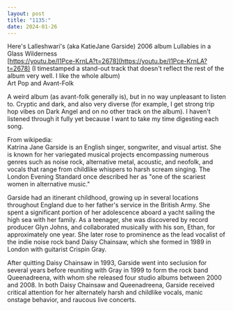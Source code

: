 ```yaml
---
layout: post
title: "1135:"
date: 2024-01-26
---
```


Here's Lalleshwari's (aka KatieJane Garside) 2006 album Lullabies in a Glass Wilderness  
[https://youtu.be/I1Pce-KrnLA?t=2678](https://youtu.be/I1Pce-KrnLA?t=2678) (I timestamped a stand-out track that doesn't reflect the rest of the album very well. I like the whole album)  
Art Pop and Avant-Folk

A weird album (as avant-folk generally is), but in no way unpleasant to listen to. Cryptic and dark, and also very diverse (for example, I get strong trip hop vibes on Dark Angel and on no other track on the album). I haven't listened through it fully yet because I want to take my time digesting each song.

From wikipedia:  
Katrina Jane Garside is an English singer, songwriter, and visual artist. She is known for her variegated musical projects encompassing numerous genres such as noise rock, alternative metal, acoustic, and neofolk, and vocals that range from childlike whispers to harsh scream singing. The London Evening Standard once described her as "one of the scariest women in alternative music."

Garside had an itinerant childhood, growing up in several locations throughout England due to her father's service in the British Army. She spent a significant portion of her adolescence aboard a yacht sailing the high sea with her family. As a teenager, she was discovered by record producer Glyn Johns, and collaborated musically with his son, Ethan, for approximately one year. She later rose to prominence as the lead vocalist of the indie noise rock band Daisy Chainsaw, which she formed in 1989 in London with guitarist Crispin Gray.

After quitting Daisy Chainsaw in 1993, Garside went into seclusion for several years before reuniting with Gray in 1999 to form the rock band Queenadreena, with whom she released four studio albums between 2000 and 2008\. In both Daisy Chainsaw and Queenadreena, Garside received critical attention for her alternately harsh and childlike vocals, manic onstage behavior, and raucous live concerts.
